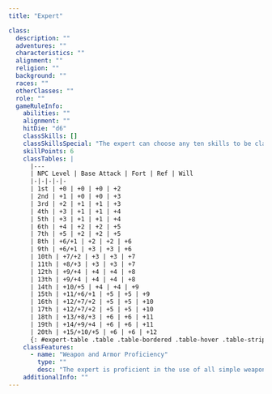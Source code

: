 ```yaml
---
title: "Expert"

class:
  description: ""
  adventures: ""
  characteristics: ""
  alignment: ""
  religion: ""
  background: ""
  races: ""
  otherClasses: ""
  role: ""
  gameRuleInfo:
    abilities: ""
    alignment: ""
    hitDie: "d6"
    classSkills: []
    classSkillsSpecial: "The expert can choose any ten skills to be class skills."
    skillPoints: 6
    classTables: |
      |---
      | NPC Level | Base Attack | Fort | Ref | Will
      |-|-|-|-|-
      | 1st | +0 | +0 | +0 | +2
      | 2nd | +1 | +0 | +0 | +3
      | 3rd | +2 | +1 | +1 | +3
      | 4th | +3 | +1 | +1 | +4
      | 5th | +3 | +1 | +1 | +4
      | 6th | +4 | +2 | +2 | +5
      | 7th | +5 | +2 | +2 | +5
      | 8th | +6/+1 | +2 | +2 | +6
      | 9th | +6/+1 | +3 | +3 | +6
      | 10th | +7/+2 | +3 | +3 | +7
      | 11th | +8/+3 | +3 | +3 | +7
      | 12th | +9/+4 | +4 | +4 | +8
      | 13th | +9/+4 | +4 | +4 | +8
      | 14th | +10/+5 | +4 | +4 | +9
      | 15th | +11/+6/+1 | +5 | +5 | +9
      | 16th | +12/+7/+2 | +5 | +5 | +10
      | 17th | +12/+7/+2 | +5 | +5 | +10
      | 18th | +13/+8/+3 | +6 | +6 | +11
      | 19th | +14/+9/+4 | +6 | +6 | +11
      | 20th | +15/+10/+5 | +6 | +6 | +12
      {: #expert-table .table .table-bordered .table-hover .table-striped data-caption="Table: The Expert" }
    classFeatures:
      - name: "Weapon and Armor Proficiency"
        type: ""
        desc: "The expert is proficient in the use of all simple weapons and with light armor but not shields."
    additionalInfo: ""
---
```

